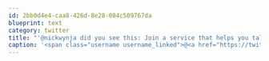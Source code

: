 ```yaml
---
id: 2bb0d4e4-caa8-426d-8e28-084c509767da
blueprint: text
category: twitter
title: "'@nickwynja did you see this: Join a service that helps you talk to people about how you have $50. ihave50dollars.com"
caption: '<span class="username username_linked">@<a href="https://twitter.com/nickwynja" title="Nick Wynja">nickwynja</a></span> did you see this: Join a service that helps you talk to people about how you have $50. <a href="http://ihave50dollars.com/" title="http://ihave50dollars.com/" class="link link_untco">ihave50dollars.com</a>'
---
```

